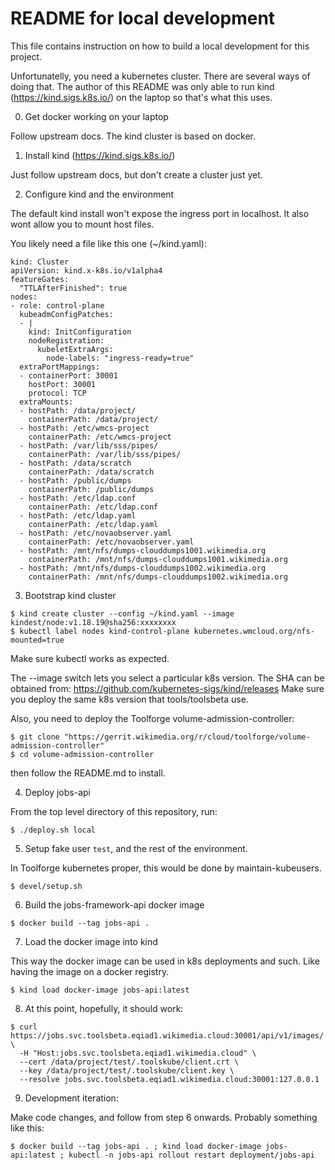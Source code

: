 # README for local development

This file contains instruction on how to build a local development for this project.

Unfortunatelly, you need a kubernetes cluster. There are several ways of doing that. The author of
this README was only able to run kind (https://kind.sigs.k8s.io/) on the laptop so that's what this
uses.

 0) Get docker working on your laptop

  Follow upstream docs. The kind cluster is based on docker.

 1) Install kind (https://kind.sigs.k8s.io/)

  Just follow upstream docs, but don't create a cluster just yet.

 2) Configure kind and the environment

  The default kind install won't expose the ingress port in localhost. It also wont allow you
  to mount host files.

  You likely need a file like this one (~/kind.yaml):

```
kind: Cluster
apiVersion: kind.x-k8s.io/v1alpha4
featureGates:
  "TTLAfterFinished": true
nodes:
- role: control-plane
  kubeadmConfigPatches:
  - |
    kind: InitConfiguration
    nodeRegistration:
      kubeletExtraArgs:
        node-labels: "ingress-ready=true"
  extraPortMappings:
  - containerPort: 30001
    hostPort: 30001
    protocol: TCP
  extraMounts:
  - hostPath: /data/project/
    containerPath: /data/project/
  - hostPath: /etc/wmcs-project
    containerPath: /etc/wmcs-project
  - hostPath: /var/lib/sss/pipes/
    containerPath: /var/lib/sss/pipes/
  - hostPath: /data/scratch
    containerPath: /data/scratch
  - hostPath: /public/dumps
    containerPath: /public/dumps
  - hostPath: /etc/ldap.conf
    containerPath: /etc/ldap.conf
  - hostPath: /etc/ldap.yaml
    containerPath: /etc/ldap.yaml
  - hostPath: /etc/novaobserver.yaml
    containerPath: /etc/novaobserver.yaml
  - hostPath: /mnt/nfs/dumps-clouddumps1001.wikimedia.org
    containerPath: /mnt/nfs/dumps-clouddumps1001.wikimedia.org
  - hostPath: /mnt/nfs/dumps-clouddumps1002.wikimedia.org
    containerPath: /mnt/nfs/dumps-clouddumps1002.wikimedia.org
```

 3) Bootstrap kind cluster

```
$ kind create cluster --config ~/kind.yaml --image kindest/node:v1.18.19@sha256:xxxxxxxx
$ kubectl label nodes kind-control-plane kubernetes.wmcloud.org/nfs-mounted=true
```

  Make sure kubectl works as expected.

  The --image switch lets you select a particular k8s version. The SHA can be obtained from:
  https://github.com/kubernetes-sigs/kind/releases
  Make sure you deploy the same k8s version that tools/toolsbeta use.

  Also, you need to deploy the Toolforge volume-admission-controller:

```
$ git clone "https://gerrit.wikimedia.org/r/cloud/toolforge/volume-admission-controller"
$ cd volume-admission-controller
```
then follow the README.md to install.

 4) Deploy jobs-api

  From the top level directory of this repository, run:

```
$ ./deploy.sh local
```

 5) Setup fake user `test`, and the rest of the environment.

  In Toolforge kubernetes proper, this would be done by maintain-kubeusers.

```
$ devel/setup.sh
```

 6) Build the jobs-framework-api docker image

```
$ docker build --tag jobs-api .
```

 7) Load the docker image into kind

  This way the docker image can be used in k8s deployments and such. Like having the image on a
  docker registry.

```
$ kind load docker-image jobs-api:latest
```

 8) At this point, hopefully, it should work:

```
$ curl https://jobs.svc.toolsbeta.eqiad1.wikimedia.cloud:30001/api/v1/images/ \
  -H "Host:jobs.svc.toolsbeta.eqiad1.wikimedia.cloud" \
  --cert /data/project/test/.toolskube/client.crt \
  --key /data/project/test/.toolskube/client.key \
  --resolve jobs.svc.toolsbeta.eqiad1.wikimedia.cloud:30001:127.0.0.1
```

 9) Development iteration:

 Make code changes, and follow from step 6 onwards. Probably something like this:

```
$ docker build --tag jobs-api . ; kind load docker-image jobs-api:latest ; kubectl -n jobs-api rollout restart deployment/jobs-api
```
